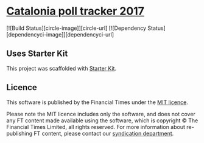# [Catalonia poll tracker 2017](https://ig.ft.com/catalonia-poll-tracker)

[![Build Status][circle-image]][circle-url] [![Dependency Status][dependencyci-image]][dependencyci-url]

## Uses Starter Kit

This project was scaffolded with [Starter Kit](https://github.com/ft-interactive/starter-kit/).

## Licence
This software is published by the Financial Times under the [MIT licence](http://opensource.org/licenses/MIT).

Please note the MIT licence includes only the software, and does not cover any FT content made available using the software, which is copyright &copy; The Financial Times Limited, all rights reserved. For more information about re-publishing FT content, please contact our [syndication department](http://syndication.ft.com/).
